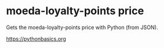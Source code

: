 # moeda-loyalty-points price 

Gets the moeda-loyalty-points price with Python (from JSON).

https://pythonbasics.org
